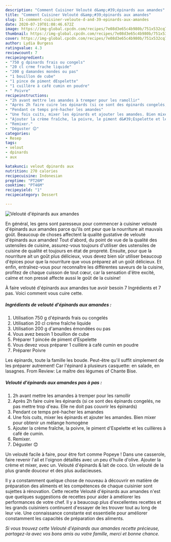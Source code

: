 ```yaml
---
description: "Comment Cuisiner Velouté d&amp;#39;épinards aux amandes"
title: "Comment Cuisiner Velouté d&amp;#39;épinards aux amandes"
slug: 31-comment-cuisiner-veloute-d-and-39-epinards-aux-amandes
date: 2020-07-19T01:08:46.672Z
image: https://img-global.cpcdn.com/recipes/7e08d3e65c4b980b/751x532cq70/veloute-depinards-aux-amandes-photo-principale-de-la-recette.jpg
thumbnail: https://img-global.cpcdn.com/recipes/7e08d3e65c4b980b/751x532cq70/veloute-depinards-aux-amandes-photo-principale-de-la-recette.jpg
cover: https://img-global.cpcdn.com/recipes/7e08d3e65c4b980b/751x532cq70/veloute-depinards-aux-amandes-photo-principale-de-la-recette.jpg
author: Lydia Burgess
ratingvalue: 4.3
reviewcount: 7
recipeingredient:
- "750 g dpinards frais ou congels"
- "20 cl crme frache liquide"
- "200 g damandes mondes ou pas"
- "1 bouillon de cube"
- "1 pince de piment dEspelette"
- "1 cuillère à café cumin en poudre"
- " Poivre"
recipeinstructions:
- "2h avant mettre les amandes à tremper pour les ramollir"
- "Après 2h faire cuire les épinards (si ce sont des épinards congelés, ne pas mettre trop d&#39;eau. Elle ne doit pas couvrir les épinards)"
- "Pendant ce temps pré-hacher les amandes"
- "Une fois cuits, mixer les épinards et ajouter les amandes. Bien mixer pour obtenir un mélange homogène"
- "Ajouter la crème fraîche, la poivre, le piment d&#39;Espelette et les cuillères à café de cumin."
- "Remixer."
- "Déguster 😊"
categories:
- Resep
tags:
- velout
- dpinards
- aux

katakunci: velout dpinards aux 
nutrition: 270 calories
recipecuisine: Indonesian
preptime: "PT26M"
cooktime: "PT46M"
recipeyield: "1"
recipecategory: Dessert

---
```



![Velouté d&#39;épinards aux amandes](https://img-global.cpcdn.com/recipes/7e08d3e65c4b980b/751x532cq70/veloute-depinards-aux-amandes-photo-principale-de-la-recette.jpg)

En général, les gens sont paresseux pour commencer à cuisiner velouté d&#39;épinards aux amandes parce qu'ils ont peur que la nourriture ait mauvais goût. Beaucoup de choses affectent la qualité gustative de velouté d&#39;épinards aux amandes! Tout d'abord, du point de vue de la qualité des ustensiles de cuisine, assurez-vous toujours d'utiliser des ustensiles de cuisine de qualité et toujours en état de propreté. Ensuite, pour que la nourriture ait un goût plus délicieux, vous devez bien sûr utiliser beaucoup d'épices pour que la nourriture que vous préparez ait un goût délicieux. Et enfin, entraînez-vous pour reconnaître les différentes saveurs de la cuisine, profitez de chaque cuisson de tout cœur, car la sensation d'être excité, calme et non pressé affecte aussi le goût de la cuisine!

<!--inarticleads1-->

À faire velouté d&#39;épinards aux amandes tue avoir besoin 7 Ingrédients et 7 pas. Voici comment vous cuire cette.

##### Ingrédients de velouté d&#39;épinards aux amandes :

1. Utilisation 750 g d&#39;épinards frais ou congelés
1. Utilisation 20 cl crème fraîche liquide
1. Utilisation 200 g d&#39;amandes émondées ou pas
1. Vous avez besoin 1 bouillon de cube
1. Préparer 1 pincée de piment d&#39;Espelette
1. Vous devez vous préparer 1 cuillère à café cumin en poudre
1. Préparer  Poivre


Les épinards, toute la famille les boude. Peut-être qu&#39;il suffit simplement de les préparer autrement! Car l&#39;épinard à plusieurs casquette: en salade, en lasagnes. From Review: Le maître des légumes of Chante Bise. 

<!--inarticleads2-->

##### Velouté d&#39;épinards aux amandes pas à pas :

1. 2h avant mettre les amandes à tremper pour les ramollir
1. Après 2h faire cuire les épinards (si ce sont des épinards congelés, ne pas mettre trop d&#39;eau. Elle ne doit pas couvrir les épinards)
1. Pendant ce temps pré-hacher les amandes
1. Une fois cuits, mixer les épinards et ajouter les amandes. Bien mixer pour obtenir un mélange homogène
1. Ajouter la crème fraîche, la poivre, le piment d&#39;Espelette et les cuillères à café de cumin.
1. Remixer.
1. Déguster 😊


Un velouté facile à faire, pour être fort comme Popeye ! Dans une casserole, faire revenir l&#39;ail et l&#39;oignon détaillés avec un peu d&#39;huile d&#39;olive. Ajouter la crème et mixer, avec un. Velouté d&#39;épinards &amp; lait de coco. Un velouté de la plus grande douceur et des plus audacieuses. 

<!--inarticleads1-->

<p>
Il y a constamment quelque chose de nouveau à découvrir en matière de préparation des aliments et les compétences de chaque cuisinier sont sujettes à rénovation. Cette recette Velouté d&#39;épinards aux amandes n'est que quelques suggestions de recettes pour aider à améliorer les performances de votre chef. Il y a beaucoup plus d'excellentes recettes et les grands cuisiniers continuent d'essayer de les trouver tout au long de leur vie. Une connaissance constante est essentielle pour améliorer constamment les capacités de préparation des aliments.
</p>

<p>
<i>Si vous trouvez cette Velouté d&#39;épinards aux amandes recette précieuse, partagez-la avec vos bons amis ou votre famille, merci et bonne chance.</i>
</p>
